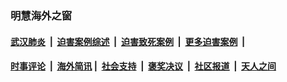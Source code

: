 
### 明慧海外之窗

####  [武汉肺炎](indexes/365.md?t=04301401) &nbsp;|&nbsp;  [迫害案例综述](indexes/328.md?t=04301401) &nbsp;|&nbsp; [迫害致死案例](indexes/277.md?t=04301401)  &nbsp;|&nbsp; [更多迫害案例](indexes/81.md?t=04301401)  &nbsp;|&nbsp; 
####  [时事评论](indexes/19.md?t=04301401) &nbsp;|&nbsp; [海外简讯](indexes/245.md?t=04301401)&nbsp;|&nbsp;  [社会支持](indexes/140.md?t=04301401) &nbsp;|&nbsp; [褒奖决议](indexes/282.md?t=04301401) &nbsp;|&nbsp; [社区报道](indexes/91.md?t=04301401)  &nbsp;|&nbsp; [天人之间](indexes/78.md?t=04301401) 

